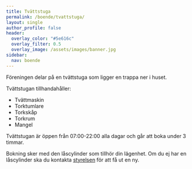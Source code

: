 ```yaml
---
title: Tvättstuga
permalink: /boende/tvattstuga/
layout: single
author_profile: false
header:
  overlay_color: "#5e616c"
  overlay_filter: 0.5
  overlay_image: /assets/images/banner.jpg
sidebar:
  nav: boende
---
```


Föreningen delar på en tvättstuga som ligger en trappa ner i huset. 

Tvättstugan tillhandahåller:
- Tvättmaskin
- Torktumlare
- Torkskåp
- Torkrum
- Mangel

Tvättstugan är öppen från 07:00-22:00 alla dagar och går att boka under 3 timmar.

Bokning sker med den låscylinder som tillhör din lägenhet. Om du ej har en låscylinder ska du kontakta <a href="/styrelsen/">styrelsen</a> för att få ut en ny.